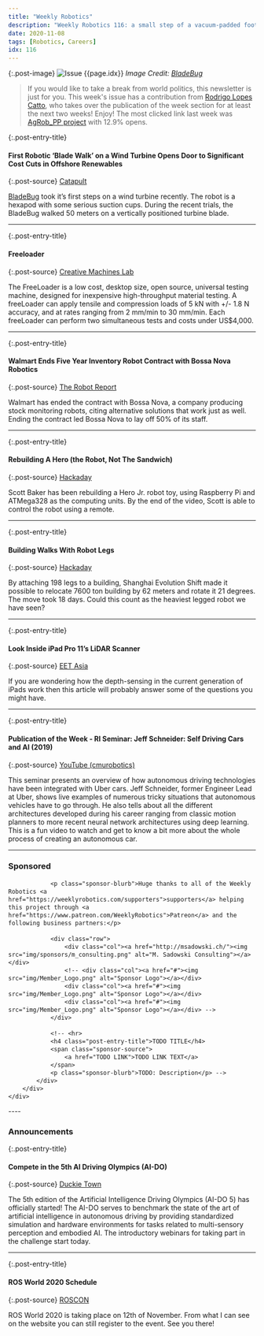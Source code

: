 ```yaml
---
title: "Weekly Robotics"
description: "Weekly Robotics 116: a small step of a vacuum-padded foot is a giant step for turbine inspection industry? An Open Source tensile testing machine, relocating a building with robotics legs and much more!"
date: 2020-11-08
tags: [Robotics, Careers]
idx: 116
---
```


{:.post-image}
![Issue {{page.idx}}](/img/headers/{{page.idx}}.jpg "Issue {{page.idx}}")
*Image Credit: [BladeBug](https://bladebug.co.uk/)*

> If you would like to take a break from world politics, this newsletter is just for you. This week's issue has a contribution from [Rodrigo Lopes Catto](https://www.linkedin.com/in/rodrigo-lopes-catto/), who takes over the publication of the week section for at least the next two weeks! Enjoy! The most clicked link last week was [AgRob_PP project](https://gitlab.inesctec.pt/agrob/agrob_pp) with 12.9% opens.

{:.post-entry-title}
#### First Robotic ‘Blade Walk’ on a Wind Turbine Opens Door to Significant Cost Cuts in Offshore Renewables

{:.post-source}
[Catapult](https://ore.catapult.org.uk/press-releases/bladebug-completes-worlds-first-blade-walk-on-offshore-turbine/)

[BladeBug](https://bladebug.co.uk/) took it’s first steps on a wind turbine recently. The robot is a hexapod with some serious suction cups. During the recent trials, the BladeBug walked 50 meters on a vertically positioned turbine blade.

----

{:.post-entry-title}
#### Freeloader

{:.post-source}
[Creative Machines Lab](https://www.creativemachineslab.com/freeloader.html)

The FreeLoader is a low cost, desktop size, open source, universal testing machine, designed for inexpensive high-throughput material testing. A freeLoader can apply tensile and compression loads of 5 kN with +/- 1.8 N accuracy, and at rates ranging from 2 mm/min to 30 mm/min. Each freeLoader can perform two simultaneous tests and costs under US$4,000.

----

{:.post-entry-title}
#### Walmart Ends Five Year Inventory Robot Contract with Bossa Nova Robotics

{:.post-source}
[The Robot Report](https://www.therobotreport.com/walmart-ends-five-year-inventory-robot-contract-with-bossa-nova-robotics/)

Walmart has ended the contract with Bossa Nova, a company producing stock monitoring robots, citing alternative solutions that work just as well. Ending the contract led Bossa Nova to lay off 50% of its staff.

----

{:.post-entry-title}
#### Rebuilding A Hero (the Robot, Not The Sandwich)

{:.post-source}
[Hackaday](https://hackaday.com/2020/11/05/rebuilding-a-hero-the-robot-not-the-sandwich/)

Scott Baker has been rebuilding a Hero Jr. robot toy, using Raspberry Pi and ATMega328 as the computing units. By the end of the video, Scott is able to control the robot using a remote.

----

{:.post-entry-title}
#### Building Walks With Robot Legs

{:.post-source}
[Hackaday](https://hackaday.com/2020/11/04/building-walks-with-robot-legs/)

By attaching 198 legs to a building, Shanghai Evolution Shift made it possible to relocate 7600 ton building by 62 meters and rotate it 21 degrees. The move took 18 days. Could this count as the heaviest legged robot we have seen?

----

{:.post-entry-title}
#### Look Inside iPad Pro 11’s LiDAR Scanner

{:.post-source}
[EET Asia](https://www.eetasia.com/look-inside-ipad-pro-11s-lidar-scanner/)

If you are wondering how the depth-sensing in the current generation of iPads work then this article will probably answer some of the questions you might have.

----

{:.post-entry-title}
#### Publication of the Week - RI Seminar: Jeff Schneider: Self Driving Cars and AI (2019)

{:.post-source}
[YouTube (cmurobotics)](https://youtu.be/jTio_MPQRYc)

This seminar presents an overview of how autonomous driving technologies have been integrated with Uber cars. Jeff Schneider, former Engineer Lead at Uber, shows live examples of numerous tricky situations that autonomous vehicles have to go through. He also tells about all the different architectures developed during his career ranging from classic motion planners to more recent neural network architectures using deep learning. This is a fun video to watch and get to know a bit more about the whole process of creating an autonomous car.

----
<div class="sponsor-snippet-wrapper">
    <div class="sponsor-snippet container-fluid">
        <div class="row">
            <div class="col-3 d-none d-sm-block"></div>
                <div class="col-sm-12 col-md-6 nopadding">
                    <h3 id="spoonsored">Sponsored</h3>

                <p class="sponsor-blurb">Huge thanks to all of the Weekly Robotics <a href="https://weeklyrobotics.com/supporters">supporters</a> helping this project through <a href="https://www.patreon.com/WeeklyRobotics">Patreon</a> and the following business partners:</p>

                <div class="row">
                    <div class="col"><a href="http://msadowski.ch/"><img src="img/sponsors/m_consulting.png" alt="M. Sadowski Consulting"></a></div>
                    <!-- <div class="col"><a href="#"><img src="img/Member_Logo.png" alt="Sponsor Logo"></a></div>
                    <div class="col"><a href="#"><img src="img/Member_Logo.png" alt="Sponsor Logo"></a></div>
                    <div class="col"><a href="#"><img src="img/Member_Logo.png" alt="Sponsor Logo"></a></div> -->
                </div>

                <!-- <hr>
                <h4 class="post-entry-title">TODO TITLE</h4>
                <span class="sponsor-source">
                    <a href="TODO LINK">TODO LINK TEXT</a>
                </span>
                <p class="sponsor-blurb">TODO: Description</p> -->
            </div>
        </div>
    </div>
</div>
----

### Announcements

{:.post-entry-title}
#### Compete in the 5th AI Driving Olympics (AI-DO)

{:.post-source}
[Duckie Town](https://www.duckietown.org/archives/59138)

The 5th edition of the Artificial Intelligence Driving Olympics (AI-DO 5) has officially started! The AI-DO serves to benchmark the state of the art of artificial intelligence in autonomous driving by providing standardized simulation and hardware environments for tasks related to multi-sensory perception and embodied AI. The introductory webinars for taking part in the challenge start today.

----

{:.post-entry-title}
#### ROS World 2020 Schedule

{:.post-source}
[ROSCON](https://roscon.ros.org/world/2020/#swapcard)

ROS World 2020 is taking place on 12th of November. From what I can see on the website you can still register to the event. See you there!

